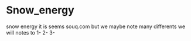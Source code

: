 # Snow_energy
snow energy it is seems souq.com but we maybe note many differents 
we will notes to 
1-
2-
3-
